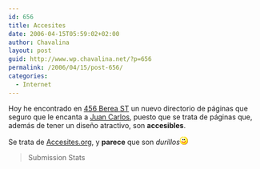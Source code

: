 ```yaml
---
id: 656
title: Accesites
date: 2006-04-15T05:59:02+02:00
author: Chavalina
layout: post
guid: http://www.wp.chavalina.net/?p=656
permalink: /2006/04/15/post-656/
categories:
  - Internet
---
```

Hoy he encontrado en <a href="http://www.456bereastreet.com/archive/200604/a_showcase_for_attractive_and_accessible_websites/" target="_blank">456 Berea ST</a> un nuevo directorio de páginas que seguro que le encanta a <a href="http://usalo.es/" target="_blank">Juan Carlos</a>, puesto que se trata de páginas que, además de tener un diseño atractivo, son **accesibles**.

Se trata de <a href="http://accessites.org/home/" target="_blank">Accesites.org</a>, y **parece** que son _durillos_![emo](/imagenes/emoticonos/sonrisa.gif) 

> Submission Stats